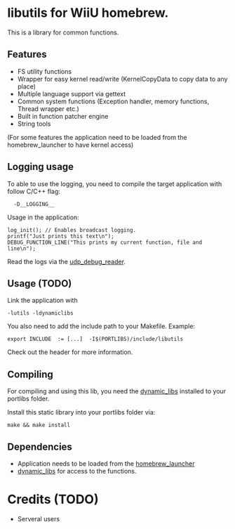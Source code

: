 # libutils for WiiU homebrew.

This is a library for common functions.

## Features

- FS utility functions
- Wrapper for easy kernel read/write (KernelCopyData to copy data to any place)
- Multiple language support via gettext
- Common system functions (Exception handler, memory functions, Thread wrapper etc.)
- Built in function patcher engine
- String tools

(For some features the application need to be loaded from the homebrew_launcher to have kernel access)

## Logging usage
To able to use the logging, you need to compile the target application with follow C/C++ flag:
```
  -D__LOGGING__
```

Usage in the application:
```
log_init(); // Enables broadcast logging.
printf("Just prints this text\n");
DEBUG_FUNCTION_LINE("This prints my current function, file and line\n");
```

Read the logs via the [udp_debug_reader](https://github.com/dimok789/loadiine_gx2/tree/master/udp_debug_reader).

## Usage (TODO)

Link the application with

```
-lutils -ldynamiclibs
```

You also need to add the include path to your Makefile. Example:

```
export INCLUDE	:= [...]  -I$(PORTLIBS)/include/libutils
```

Check out the header for more information.

## Compiling

For compiling and using this lib, you need the [dynamic_libs](https://github.com/Maschell/dynamic_libs/tree/lib) installed to your portlibs folder.

Install this static library into your portlibs folder via: 

```
make && make install
```

## Dependencies

- Application needs to be loaded from the [homebrew_launcher](https://github.com/dimok789/homebrew_launcher)
- [dynamic_libs](https://github.com/Maschell/dynamic_libs/tree/lib) for access to the functions.

# Credits (TODO)

- Serveral users
